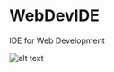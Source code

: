 # WebDevIDE
IDE for Web Development

![alt text]([https://ashmitsharma.co/wp-content/uploads/2023/01/5-1536x864.png](https://cdn.discordapp.com/attachments/776410537470853120/1158457564258914304/5-1536x864.png?ex=651c512e&is=651affae&hm=14e2fb42b20bdbab8faa1c610903529d209d39f026a2e6648cae442eacfb393c&)https://cdn.discordapp.com/attachments/776410537470853120/1158457564258914304/5-1536x864.png?ex=651c512e&is=651affae&hm=14e2fb42b20bdbab8faa1c610903529d209d39f026a2e6648cae442eacfb393c&)

